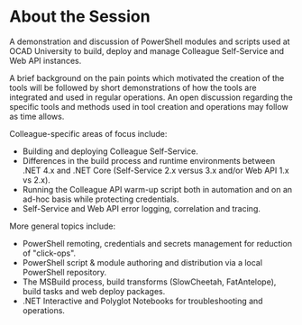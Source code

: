 # About the Session

A demonstration and discussion of PowerShell modules and scripts used at OCAD University to build, deploy and manage Colleague Self-Service and Web API instances.

A brief background on the pain points which motivated the creation of the tools will be followed by short demonstrations of how the tools are integrated and used in regular operations. An open discussion regarding the specific tools and methods used in tool creation and operations may follow as time allows.

Colleague-specific areas of focus include:

- Building and deploying Colleague Self-Service. 
- Differences in the build process and runtime environments between .NET 4.x and .NET Core (Self-Service 2.x versus 3.x and/or Web API 1.x vs 2.x).
- Running the Colleague API warm-up script both in automation and on an ad-hoc basis while protecting credentials.
- Self-Service and Web API error logging, correlation and tracing.

More general topics include:

- PowerShell remoting, credentials and secrets management for reduction of "click-ops".
- PowerShell script & module authoring and distribution via a local PowerShell repository.
- The MSBuild process, build transforms (SlowCheetah, FatAntelope), build tasks and web deploy packages.
- .NET Interactive and Polyglot Notebooks for troubleshooting and operations.
